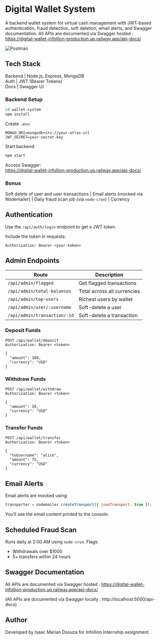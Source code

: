 
# Digital Wallet System

A backend wallet system for virtual cash management with JWT-based authentication, fraud detection, soft deletion, email alerts, and Swagger documentation.
All APIs are documented via Swagger hosted : https://digital-wallet-infollion-production.up.railway.app/api-docs/


![Postman](./assets/wallet-swagger-demo.gif)

## Tech Stack

Backend   | Node.js, Express, MongoDB  
Auth      | JWT (Bearer Tokens)        
Docs      | Swagger UI 

### Backend Setup

```bash
cd wallet-system
npm install
```

Create `.env`:

```env
MONGO_URI=mongodb+srv://your-atlas-url
JWT_SECRET=your-secret-key
```

Start backend:

```bash
npm start
```

Access Swagger:  
https://digital-wallet-infollion-production.up.railway.app/api-docs/

### Bonus
Soft delete of user and user transactions |
Email alerts (mocked via Nodemailer) |
Daily fraud scan job (via `node-cron`) |
Currency

## Authentication

Use the `/api/auth/login` endpoint to get a JWT token.

Include the token in requests:

```
Authorization: Bearer <your-token>
```

## Admin Endpoints

| Route                         | Description                     |
|-------------------------------|---------------------------------|
| `/api/admin/flagged`          | Get flagged transactions        |
| `/api/admin/total-balances`   | Total across all currencies     |
| `/api/admin/top-users`        | Richest users by wallet         |
| `/api/admin/user/:username`   | Soft-delete a user              |
| `/api/admin/transaction/:id`  | Soft-delete a transaction       |

### Deposit Funds

```http
POST /api/wallet/deposit
Authorization: Bearer <token>

{
  "amount": 100,
  "currency": "USD"
}
```

### Withdraw Funds

```http
POST /api/wallet/withdraw
Authorization: Bearer <token>

{
  "amount": 50,
  "currency": "USD"
}
```

### Transfer Funds

```http
POST /api/wallet/transfer
Authorization: Bearer <token>

{
  "toUsername": "alice",
  "amount": 75,
  "currency": "USD"
}
```

## Email Alerts

Email alerts are mocked using:

```js
transporter = nodemailer.createTransport({ jsonTransport: true });
```

You’ll see the email content printed to the console.

## Scheduled Fraud Scan

Runs daily at 2:00 AM using `node-cron`. Flags:

- Withdrawals over $1000
- 5+ transfers within 24 hours

## Swagger Documentation

All APIs are documented via Swagger hosted : https://digital-wallet-infollion-production.up.railway.app/api-docs/


(All APIs are documented via Swagger locally : http://localhost:5000/api-docs)


## Author

Developed by Isaac Marian Dsouza for Infollion Internship assignment.
